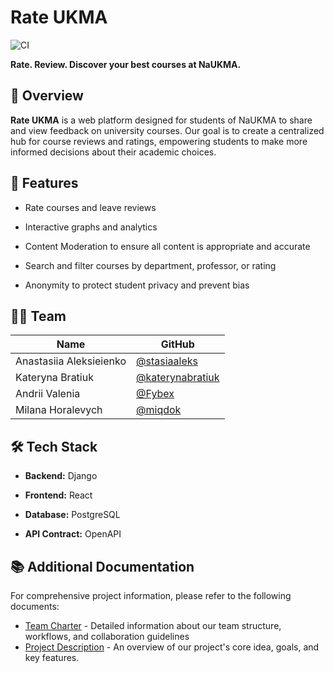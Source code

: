 # Rate UKMA
![CI](https://img.shields.io/badge/build-passing-brightgreen)

**Rate. Review. Discover your best courses at NaUKMA.**

## 📌 Overview
**Rate UKMA** is a web platform designed for students of NaUKMA to share and view feedback on university courses. Our goal is to create a centralized hub for course reviews and ratings, empowering students to make more informed decisions about their academic choices.

## 🧩 Features
- Rate courses and leave reviews
     
- Interactive graphs and analytics
      
- Content Moderation to ensure all content is appropriate and accurate
      
- Search and filter courses by department, professor, or rating

- Anonymity to protect student privacy and prevent bias

## 🧑‍💻 Team 
| Name | GitHub |
|------|--------|
| Anastasiia Aleksieienko | [@stasiaaleks](https://github.com/stasiaaleks) |
| Kateryna Bratiuk | [@katerynabratiuk](https://github.com/katerynabratiuk) |
| Andrii Valenia | [@Fybex](https://github.com/Fybex) |
| Milana Horalevych | [@miqdok](https://github.com/miqdok) |

## 🛠️ Tech Stack

-   **Backend:** Django
    
-   **Frontend:** React
    
-   **Database:** PostgreSQL
    
-   **API Contract:** OpenAPI
    

## 📚 Additional Documentation
For comprehensive project information, please refer to the following documents:

- [Team Charter](TeamCharter.md) - Detailed information about our team structure, workflows, and collaboration guidelines
- [Project Description](Project-Description.md) - An overview of our project's core idea, goals, and key features.